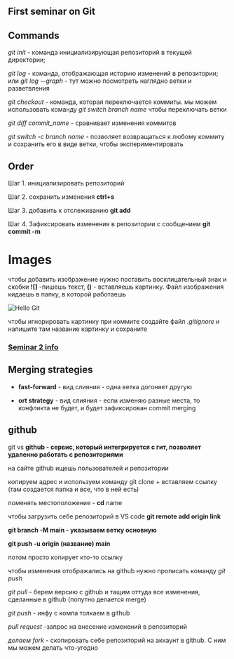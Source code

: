 ## First seminar on Git

## Commands

*git init* - команда инициализирующая репозиторий в текущей директории;

*git log* -  команда, отображающая историю изменений в репозитории; или *git log --graph* - тут можно посмотреть наглядно ветки и разветвления

*git checkout* - команда, которая переключается коммиты.
мы можем использовать команду *git switch branch name* чтобы переключать ветки

*git diff commit_name* - сравнивает изменения коммитов

*git switch -c branch name* - позволяет возвращаться к любому коммиту и сохранить его в виде ветки, чтобы экспериментировать

## Order

Шаг 1. инициализировать репозиторий

Шаг 2. сохранить изменения **ctrl+s**

Шаг 3. добавить к отслеживанию **git add <file>**

Шаг 4. Зафиксировать изменения в репозитории с сообщением **git commit -m <file>**

# Images

чтобы добавить изображение нужно поставить восклицательный знак и скобки **![]** -пишешь текст, **()** - вставляешь картинку. Файл изображения кидаешь в папку, в которой работаешь

![Hello Git](GitPosts.png)

чтобы игнорировать картинку при коммите создайте файл *.gitignore* и напишите там название картинку и сохраните

### [Seminar 2 info](Seminar2.md)

## Merging strategies

* __fast-forward__ - вид слияния - одна ветка догоняет другую

* __ort strategy__ - вид слияния - если изменяю разные места, то конфликта не будет, и будет зафиксирован commit merging

## github

git vs **github - сервис, который интегрируется с гит, позволяет удаленно работать с репозиториями**

на сайте github ищешь пользователей и репозитории

копируем адрес и используем команду git clone + вставляем ссылку (там создается папка и все, что в ней есть)

поменять местоположение - **cd** name

чтобы загрузить себе репозиторий в VS code **git remote add origin link**

**git branch -M main - указываем ветку основную**

**git push -u origin (название) main**

потом просто копирует кто-то ссылку

чтобы изменения отображались на github нужно прописать команду *git push*

*git pull* - берем версию с github и тащим оттуда все изменения, сделанные в github (попутно делается merge)

*git push* - инфу с компа толкаем в github

*pull request* -запрос на внесение изменений в репозиторий

*делаем fork* - скопировать себе репозиторий на аккаунт в github. С ним мы можем делать что-угодно